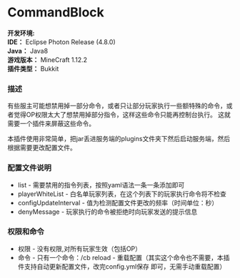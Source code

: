 # CommandBlock
**开发环境:**<br>
**IDE：** Eclipse Photon Release (4.8.0)<br>
**Java：** Java8<br>
**游戏版本：** MineCraft 1.12.2<br>
**插件类型：** Bukkit<br>

### 描述
有些服主可能想禁用掉一部分命令，或者只让部分玩家执行一些额特殊的命令，或者觉得OP权限太大了想禁用掉部分指令，这样这些命令只能再控制台执行。
这就需要一个插件来屏蔽这些命令。<br>

本插件使用非常简单，把jar丢进服务端的plugins文件夹下然后启动服务端，然后根据需要更改配置文件。<br>

### 配置文件说明
- list \- 需要禁用的指令列表，按照yaml语法一条一条添加即可<br>
- playerWhiteList \- 白名单玩家列表，在这个列表下的玩家执行命令将不检查
- configUpdateInterval \- 值为检测配置文件更改的频率（时间单位：秒）
- denyMessage \- 玩家执行的命令被拒绝时向玩家发送的提示信息

### 权限和命令
- 权限 \- 没有权限,对所有玩家生效（包括OP）<br>
- 命令 \- 只有一个命令：/cb reload - 重载配置（其实这个命令也不需要，本插件支持自动更新配置文件，改完config.yml保存   即可，无需手动重载配置）<br>
